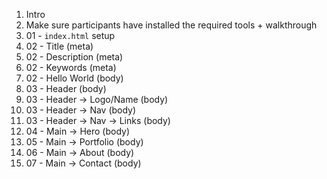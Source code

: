1. Intro
2. Make sure participants have installed the required tools + walkthrough
3. 01 - `index.html` setup
4. 02 - Title (meta)
5. 02 - Description (meta)
6. 02 - Keywords (meta)
7. 02 - Hello World (body)
8. 03 - Header (body)
9. 03 - Header -> Logo/Name (body)
10. 03 - Header -> Nav (body)
11. 03 - Header -> Nav -> Links (body)
12. 04 - Main -> Hero (body)
13. 05 - Main -> Portfolio (body)
14. 06 - Main -> About (body)
15. 07 - Main -> Contact (body)
